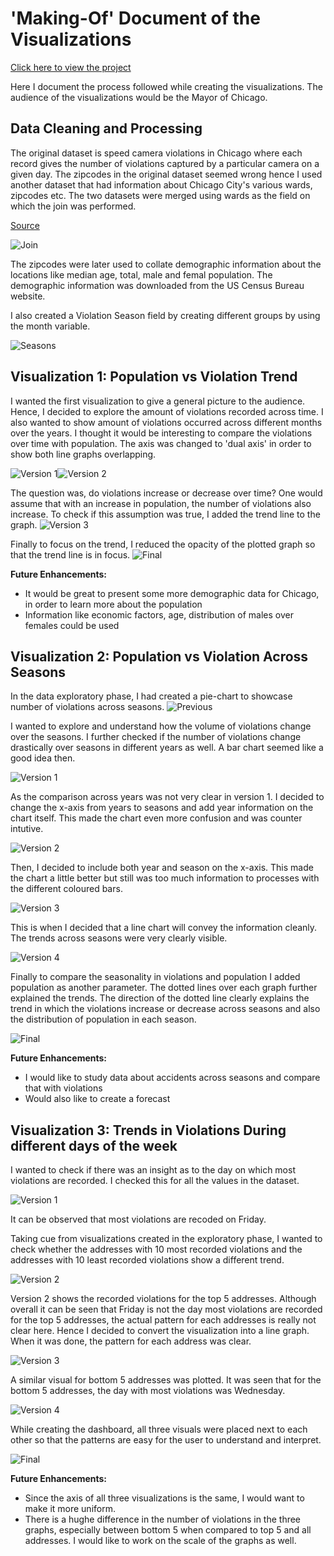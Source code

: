
# 'Making-Of' Document of the Visualizations 

[Click here to view the project](https://public.tableau.com/profile/prerana7302#!/vizhome/Chicago-SpeedViolation-Visualizations2/Dashboard)


Here I document the process followed while creating the visualizations.
The audience of the visualizations would be the Mayor of Chicago. 


## Data Cleaning and Processing
The original dataset is speed camera violations in Chicago where each record gives the number of violations captured by a particular camera on a given day. The zipcodes in the original dataset seemed wrong hence I used another dataset that had information about Chicago City's various wards, zipcodes etc. The two datasets were merged using wards as the field on which the join was performed.

[Source](https://data.cityofchicago.org/Facilities-Geographic-Boundaries/Ward-Offices/htai-wnw4)

![Join](https://github.com/preranap1/Chicago-City-Speed-Camera-Violations-Visualizations/blob/master/Images/4.1.png)

The zipcodes were later used to collate  demographic information about the locations like median age, total, male and femal population. The demographic information was downloaded from the US Census Bureau website. 

I also created a Violation Season field by creating different groups by using the month variable.

![Seasons](https://github.com/preranap1/Chicago-City-Speed-Camera-Violations-Visualizations/blob/master/Images/4.2.png)

## Visualization 1: Population vs Violation Trend

I wanted the first visualization to give a general picture to the audience. Hence, I decided to explore the amount of violations recorded across time. I also wanted to show amount of violations occurred across different months over the years. I thought it would be interesting to compare the violations over time with population. The axis was changed to 'dual axis' in order to show both line graphs overlapping. 

![Version 1](https://github.com/preranap1/Chicago-City-Speed-Camera-Violations-Visualizations/blob/master/Images/Viz2.2.png)![Version 2](https://github.com/preranap1/Chicago-City-Speed-Camera-Violations-Visualizations/blob/master/Images/Viz2.3.png)

The question was, do violations increase or decrease over time? One would assume that with an increase in population, the number of violations also increase. To check if this assumption was true, I added the trend line to the graph. 
![Version 3](https://github.com/preranap1/Chicago-City-Speed-Camera-Violations-Visualizations/blob/master/Images/Viz2.4.png)

Finally to focus on the trend, I reduced the opacity of the plotted graph so that the trend line is in focus.
![Final](https://github.com/preranap1/Chicago-City-Speed-Camera-Violations-Visualizations/blob/master/Images/Viz2.5.png)

**Future Enhancements:**

* It would be great to present some more demographic data for Chicago, in order to learn more about the population 
* Information like economic factors, age, distribution of males over females could be used


## Visualization 2: Population vs Violation Across Seasons

In the data exploratory phase, I had created a pie-chart to showcase number of violations across seasons.
![Previous](https://github.com/preranap1/Chicago-City-Speed-Camera-Violations-Visualizations/blob/master/Images/Viz1.1.png)

I wanted to explore and understand how the volume of violations change over the seasons. I further checked if the number of violations change drastically over seasons in different years as well. A bar chart seemed like a good idea then.

![Version 1](https://github.com/preranap1/Chicago-City-Speed-Camera-Violations-Visualizations/blob/master/Images/Viz1.2.png)

As the comparison across years was not very clear in version 1. I decided to change the x-axis from years to seasons and add year information on the chart itself. This made the chart even more confusion and was counter intutive. 

![Version 2](https://github.com/preranap1/Chicago-City-Speed-Camera-Violations-Visualizations/blob/master/Images/Viz1.3.png)

Then, I decided to include both year and season on the x-axis. This made the chart a little better but still was too much information to processes with the different coloured bars. 

![Version 3](https://github.com/preranap1/Chicago-City-Speed-Camera-Violations-Visualizations/blob/master/Images/Viz1.4.png)

This is when I decided that a line chart will convey the information cleanly. The trends across seasons were very clearly visible.

![Version 4](https://github.com/preranap1/Chicago-City-Speed-Camera-Violations-Visualizations/blob/master/Images/Viz1.5.png)

Finally to compare the seasonality in violations and population I added population as another parameter. The dotted lines over each graph further explained the trends. The direction of the dotted line clearly explains the trend in which the violations increase or decrease across seasons and also the distribution of population in each season.

![Final](https://github.com/preranap1/Chicago-City-Speed-Camera-Violations-Visualizations/blob/master/Images/Viz1.6.png)

**Future Enhancements:**

* I would like to study data about accidents across seasons and compare that with violations
* Would also like to create a forecast

## Visualization 3: Trends in Violations During different days of the week

I wanted to check if there was an insight as to the day on which most violations are recorded. I checked this for all the values in the dataset. 

![Version 1](https://github.com/preranap1/Chicago-City-Speed-Camera-Violations-Visualizations/blob/master/Images/Viz3.1.png)

It can be observed that most violations are recoded on Friday. 

Taking cue from visualizations created in the exploratory phase, I wanted to check whether the addresses with 10 most recorded violations and the addresses with 10 least recorded violations show a different trend. 

![Version 2](https://github.com/preranap1/Chicago-City-Speed-Camera-Violations-Visualizations/blob/master/Images/Viz3.4.png)

Version 2 shows the recorded violations for the top 5 addresses. Although overall it can be seen that Friday is not the day most violations are recorded for the top 5 addresses, the actual pattern for each addresses is really not clear here. Hence I decided to convert the visualization into a line graph. When it was done, the pattern for each address was clear.


![Version 3](https://github.com/preranap1/Chicago-City-Speed-Camera-Violations-Visualizations/blob/master/Images/Viz3.6.png)

A similar visual for bottom 5 addresses was plotted. It was seen that for the bottom 5 addresses, the day with most violations was Wednesday. 

![Version 4](https://github.com/preranap1/Chicago-City-Speed-Camera-Violations-Visualizations/blob/master/Images/Viz3.7.png)

While creating the dashboard, all three visuals were placed next to each other so that the patterns are easy for the user to understand and interpret.

![Final](https://github.com/preranap1/Chicago-City-Speed-Camera-Violations-Visualizations/blob/master/Images/Viz3.8.png)

**Future Enhancements:**

* Since the axis of all three visualizations is the same, I would want to make it more uniform. 
* There is a hughe difference in the number of violations in the three graphs, especially between bottom 5 when compared to top 5 and all addresses. I would like to work on the scale of the graphs as well.

